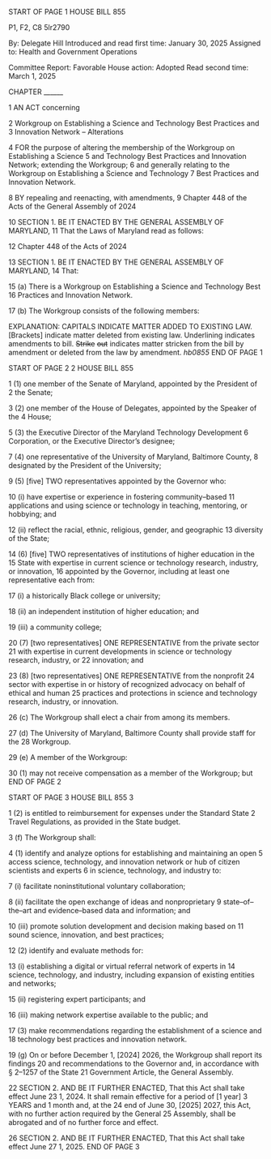 START OF PAGE 1
HOUSE BILL 855

P1, F2, C8 5lr2790

By: Delegate Hill
Introduced and read first time: January 30, 2025
Assigned to: Health and Government Operations

Committee Report: Favorable
House action: Adopted
Read second time: March 1, 2025

CHAPTER ______

1 AN ACT concerning

2 Workgroup on Establishing a Science and Technology Best Practices and
3 Innovation Network – Alterations

4 FOR the purpose of altering the membership of the Workgroup on Establishing a Science
5 and Technology Best Practices and Innovation Network; extending the Workgroup;
6 and generally relating to the Workgroup on Establishing a Science and Technology
7 Best Practices and Innovation Network.

8 BY repealing and reenacting, with amendments,
9 Chapter 448 of the Acts of the General Assembly of 2024

10 SECTION 1. BE IT ENACTED BY THE GENERAL ASSEMBLY OF MARYLAND,
11 That the Laws of Maryland read as follows:

12 Chapter 448 of the Acts of 2024

13 SECTION 1. BE IT ENACTED BY THE GENERAL ASSEMBLY OF MARYLAND,
14 That:

15 (a) There is a Workgroup on Establishing a Science and Technology Best
16 Practices and Innovation Network.

17 (b) The Workgroup consists of the following members:

EXPLANATION: CAPITALS INDICATE MATTER ADDED TO EXISTING LAW.
[Brackets] indicate matter deleted from existing law.
Underlining indicates amendments to bill.
~~Strike~~ ~~out~~ indicates matter stricken from the bill by amendment or deleted from the law by
amendment. *hb0855*
END OF PAGE 1

START OF PAGE 2
2 HOUSE BILL 855

1 (1) one member of the Senate of Maryland, appointed by the President of
2 the Senate;

3 (2) one member of the House of Delegates, appointed by the Speaker of the
4 House;

5 (3) the Executive Director of the Maryland Technology Development
6 Corporation, or the Executive Director’s designee;

7 (4) one representative of the University of Maryland, Baltimore County,
8 designated by the President of the University;

9 (5) [five] TWO representatives appointed by the Governor who:

10 (i) have expertise or experience in fostering community–based
11 applications and using science or technology in teaching, mentoring, or hobbying; and

12 (ii) reflect the racial, ethnic, religious, gender, and geographic
13 diversity of the State;

14 (6) [five] TWO representatives of institutions of higher education in the
15 State with expertise in current science or technology research, industry, or innovation,
16 appointed by the Governor, including at least one representative each from:

17 (i) a historically Black college or university;

18 (ii) an independent institution of higher education; and

19 (iii) a community college;

20 (7) [two representatives] ONE REPRESENTATIVE from the private sector
21 with expertise in current developments in science or technology research, industry, or
22 innovation; and

23 (8) [two representatives] ONE REPRESENTATIVE from the nonprofit
24 sector with expertise in or history of recognized advocacy on behalf of ethical and human
25 practices and protections in science and technology research, industry, or innovation.

26 (c) The Workgroup shall elect a chair from among its members.

27 (d) The University of Maryland, Baltimore County shall provide staff for the
28 Workgroup.

29 (e) A member of the Workgroup:

30 (1) may not receive compensation as a member of the Workgroup; but
END OF PAGE 2

START OF PAGE 3
HOUSE BILL 855 3

1 (2) is entitled to reimbursement for expenses under the Standard State
2 Travel Regulations, as provided in the State budget.

3 (f) The Workgroup shall:

4 (1) identify and analyze options for establishing and maintaining an open
5 access science, technology, and innovation network or hub of citizen scientists and experts
6 in science, technology, and industry to:

7 (i) facilitate noninstitutional voluntary collaboration;

8 (ii) facilitate the open exchange of ideas and nonproprietary
9 state–of–the–art and evidence–based data and information; and

10 (iii) promote solution development and decision making based on
11 sound science, innovation, and best practices;

12 (2) identify and evaluate methods for:

13 (i) establishing a digital or virtual referral network of experts in
14 science, technology, and industry, including expansion of existing entities and networks;

15 (ii) registering expert participants; and

16 (iii) making network expertise available to the public; and

17 (3) make recommendations regarding the establishment of a science and
18 technology best practices and innovation network.

19 (g) On or before December 1, [2024] 2026, the Workgroup shall report its findings
20 and recommendations to the Governor and, in accordance with § 2–1257 of the State
21 Government Article, the General Assembly.

22 SECTION 2. AND BE IT FURTHER ENACTED, That this Act shall take effect June
23 1, 2024. It shall remain effective for a period of [1 year] 3 YEARS and 1 month and, at the
24 end of June 30, [2025] 2027, this Act, with no further action required by the General
25 Assembly, shall be abrogated and of no further force and effect.

26 SECTION 2. AND BE IT FURTHER ENACTED, That this Act shall take effect June
27 1, 2025.
END OF PAGE 3